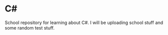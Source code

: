 # C#
School repository for learning about C#. I will be uploading school stuff and some random test stuff.
